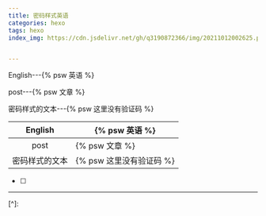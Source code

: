 ```yaml
---
title: 密码样式英语
categories: hexo
tags: hexo
index_img: https://cdn.jsdelivr.net/gh/q3190872366/img/20211012002625.png


---
```


English---{% psw 英语 %}

post---{% psw 文章 %}

密码样式的文本---{% psw 这里没有验证码 %}



|    English     | {% psw 英语 %}           |
| :------------: | ------------------------ |
|      post      | {% psw 文章 %}           |
| 密码样式的文本 | {% psw 这里没有验证码 %} |

- [ ] 

------

[^]: 

